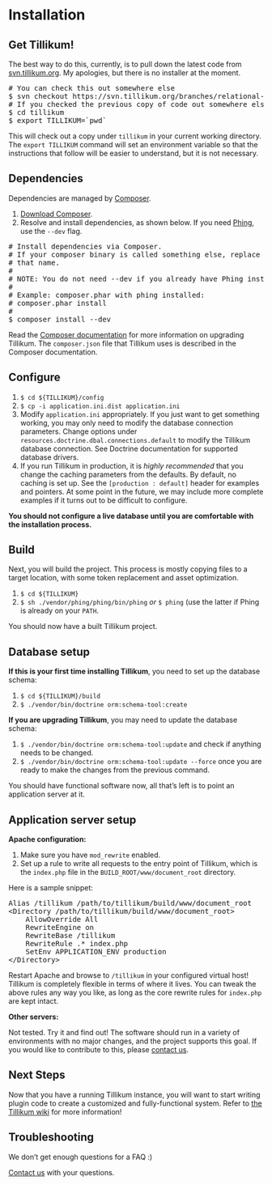 Installation
============

Get Tillikum!
-------------

The best way to do this, currently, is to pull down the latest code from
[svn.tillikum.org](https://svn.tillikum.org). My apologies, but there is no
installer at the moment.

<pre>
# You can check this out somewhere else
$ svn checkout https://svn.tillikum.org/branches/relational-db-migration tillikum
# If you checked the previous copy of code out somewhere else, change this too
$ cd tillikum
$ export TILLIKUM=`pwd`
</pre>

This will check out a copy under `tillikum` in your current working directory.
The `export TILLIKUM` command will set an environment variable so that the
instructions that follow will be easier to understand, but it is not necessary.

Dependencies
------------

Dependencies are managed by [Composer](http://getcomposer.org/).

1. [Download Composer](http://getcomposer.org/download/).
2. Resolve and install dependencies, as shown below. If you need
   [Phing](http://www.phing.info), use the `--dev` flag.

<pre>
# Install dependencies via Composer.
# If your composer binary is called something else, replace `composer' with
# that name.
#
# NOTE: You do not need --dev if you already have Phing installed.
#
# Example: composer.phar with phing installed:
# composer.phar install
#
$ composer install --dev
</pre>

Read the [Composer documentation](http://getcomposer.org/) for more information
on upgrading Tillikum. The `composer.json` file that Tillikum uses is described
in the Composer documentation.

Configure
---------

1. `$ cd ${TILLIKUM}/config`
2. `$ cp -i application.ini.dist application.ini`
3. Modify `application.ini` appropriately. If you just want to get something
   working, you may only need to modify the database connection parameters. Change
   options under `resources.doctrine.dbal.connections.default` to modify the
   Tillikum database connection. See Doctrine documentation for supported database
   drivers.
4. If you run Tillikum in production, it is *highly recommended* that you change
   the caching parameters from the defaults. By default, no caching is set up. See
   the `[production : default]` header for examples and pointers. At some point in
   the future, we may include more complete examples if it turns out to be
   difficult to configure.

**You should not configure a live database until you are comfortable with the
installation process.**

Build
-----

Next, you will build the project. This process is mostly copying files to a
target location, with some token replacement and asset optimization.

1. `$ cd ${TILLIKUM}`
2. `$ sh ./vendor/phing/phing/bin/phing` *or* `$ phing` (use the latter if Phing
   is already on your `PATH`.

You should now have a built Tillikum project.

Database setup
---------------------

**If this is your first time installing Tillikum**, you need to set up the
database schema:

1. `$ cd ${TILLIKUM}/build`
1. `$ ./vendor/bin/doctrine orm:schema-tool:create`

**If you are upgrading Tillikum**, you may need to update the database schema:

1. `$ ./vendor/bin/doctrine orm:schema-tool:update` and check if anything needs
   to be changed.
2. `$ ./vendor/bin/doctrine orm:schema-tool:update --force` once you are ready to
   make the changes from the previous command.

You should have functional software now, all that’s left is to point an
application server at it.

Application server setup
------------------------

**Apache configuration:**

1. Make sure you have `mod_rewrite` enabled.
2. Set up a rule to write all requests to the entry point of Tillikum, which is
   the `index.php` file in the `BUILD_ROOT/www/document_root` directory.

Here is a sample snippet:

<pre>
Alias /tillikum /path/to/tillikum/build/www/document_root
&lt;Directory /path/to/tillikum/build/www/document_root&gt;
    AllowOverride All
    RewriteEngine on
    RewriteBase /tillikum
    RewriteRule .* index.php
    SetEnv APPLICATION_ENV production
&lt;/Directory&gt;
</pre>

Restart Apache and browse to `/tillikum` in your configured virtual host!
Tillikum is completely flexible in terms of where it lives. You can tweak the
above rules any way you like, as long as the core rewrite rules for `index.php`
are kept intact.

**Other servers:**

Not tested. Try it and find out! The software should run in a variety of
environments with no major changes, and the project supports this goal. If you
would like to contribute to this, please
[contact us](https://github.com/tillikum/tillikum/wiki/Contact).

Next Steps
----------

Now that you have a running Tillikum instance, you will want to start writing
plugin code to create a customized and fully-functional system. Refer to
[the Tillikum wiki](https://github.com/tillikum/tillikum/wiki)
for more information!

Troubleshooting
---------------

We don’t get enough questions for a FAQ :)

[Contact us](https://github.com/tillikum/tillikum/wiki/Contact) with your
questions.
